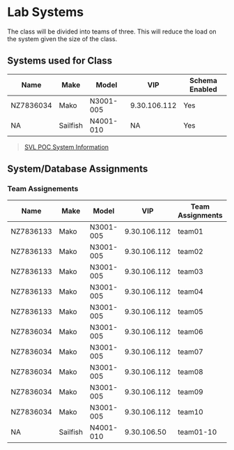 # Lab Systems

The class will be divided into teams of three.  This will reduce the load on the system given the size of the class.

## Systems used for Class
  
  | Name   | Make  | Model  | VIP  | Schema Enabled |
  |---|---|---|---|---|
  | NZ7836034  | Mako  | N3001-005  | 9.30.106.112 | Yes |
  | NA  | Sailfish  | N4001-010  | NA  | Yes |
    
  > [SVL POC System Information](https://w3-connections.ibm.com/wikis/home?lang=en-us#!/wiki/CPG%20Admin/page/Welcome%20to%20CPG%20Admin)

## System/Database Assignments

### Team Assignements
  
  | Name   | Make  | Model  | VIP  | Team Assignments  | Database  |
  |---|---|---|---|---|---|
  | NZ7836133  | Mako  | N3001-005  | 9.30.106.112  | team01  | bdi01  |
  | NZ7836133  | Mako  | N3001-005  | 9.30.106.112  | team02  | bdi01  |
  | NZ7836133  | Mako  | N3001-005  | 9.30.106.112  | team03  | bdi03  |
  | NZ7836133  | Mako  | N3001-005  | 9.30.106.112  | team04  | bdi04  |
  | NZ7836133  | Mako  | N3001-005  | 9.30.106.112  | team05  | bdi05  |
  | NZ7836034  | Mako  | N3001-005  | 9.30.106.112 | team06  | bdi06  |
  | NZ7836034  | Mako  | N3001-005  | 9.30.106.112 | team07  | bdi07  |
  | NZ7836034  | Mako  | N3001-005  | 9.30.106.112 | team08  | bdi08  |
  | NZ7836034  | Mako  | N3001-005  | 9.30.106.112 | team09  | bdi09  |
  | NZ7836034  | Mako  | N3001-005  | 9.30.106.112 | team10  | bdi10  |
  | NA  | Sailfish  | N4001-010  | 9.30.106.50  |  team01-10 | BLUDB  |
